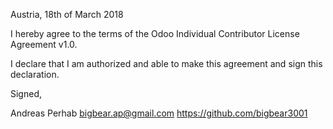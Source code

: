 Austria, 18th of March 2018

I hereby agree to the terms of the Odoo Individual Contributor License
Agreement v1.0.

I declare that I am authorized and able to make this agreement and sign this
declaration.

Signed,

Andreas Perhab bigbear.ap@gmail.com https://github.com/bigbear3001

